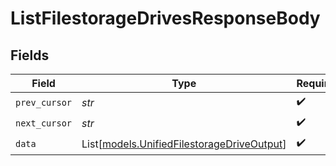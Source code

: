 # ListFilestorageDrivesResponseBody


## Fields

| Field                                                                                    | Type                                                                                     | Required                                                                                 | Description                                                                              |
| ---------------------------------------------------------------------------------------- | ---------------------------------------------------------------------------------------- | ---------------------------------------------------------------------------------------- | ---------------------------------------------------------------------------------------- |
| `prev_cursor`                                                                            | *str*                                                                                    | :heavy_check_mark:                                                                       | N/A                                                                                      |
| `next_cursor`                                                                            | *str*                                                                                    | :heavy_check_mark:                                                                       | N/A                                                                                      |
| `data`                                                                                   | List[[models.UnifiedFilestorageDriveOutput](../models/unifiedfilestoragedriveoutput.md)] | :heavy_check_mark:                                                                       | N/A                                                                                      |